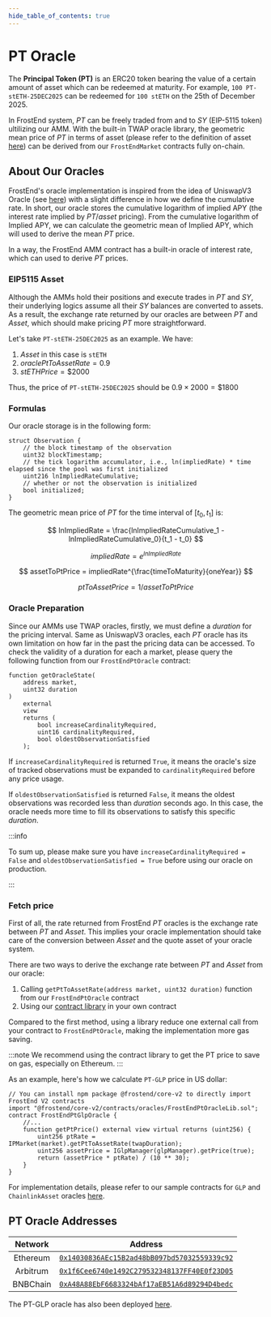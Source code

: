 ```yaml
---
hide_table_of_contents: true
---
```


# PT Oracle

The **Principal Token (PT)** is an ERC20 token bearing the value of a certain amount of asset which can be redeemed at maturity. For example, `100 PT-stETH-25DEC2025` can be redeemed for `100 stETH` on the 25th of December 2025.

In FrostEnd system, $PT$ can be freely traded from and to $SY$ (EIP-5115 token) ultilizing our AMM. With the built-in TWAP oracle library, the geometric mean price of $PT$ in terms of asset (please refer to the definition of asset [here](https://eips.ethereum.org/EIPS/eip-5115)) can be derived from our `FrostEndMarket` contracts fully on-chain.

## About Our Oracles

FrostEnd's oracle implementation is inspired from the idea of UniswapV3 Oracle (see [here](https://docs.uniswap.org/concepts/protocol/oracle)) with a slight difference in how we define the cumulative rate. In short, our oracle stores the cumulative logarithm of implied APY (the interest rate implied by $PT/asset$ pricing). From the cumulative logarithm of Implied APY, we can calculate the geometric mean of Implied APY, which will used to derive the mean $PT$ price.

In a way, the FrostEnd AMM contract has a built-in oracle of interest rate, which can used to derive $PT$ prices.

### EIP5115 Asset

Although the AMMs hold their positions and execute trades in $PT$ and $SY$, their underlying logics assume all their $SY$ balances are converted to assets. As a result, the exchange rate returned by our oracles are between $PT$ and $Asset$, which should make pricing $PT$ more straightforward.

Let's take `PT-stETH-25DEC2025` as an example. We have:
1. $Asset$ in this case is `stETH`
2. $oraclePtToAssetRate = 0.9$
3. $stETHPrice = \$2000$ 

Thus, the price of `PT-stETH-25DEC2025` should be $0.9 \times 2000 = \$1800$

### Formulas

Our oracle storage is in the following form:

```sol
struct Observation {
    // the block timestamp of the observation
    uint32 blockTimestamp;
    // the tick logarithm accumulator, i.e., ln(impliedRate) * time elapsed since the pool was first initialized
    uint216 lnImpliedRateCumulative;
    // whether or not the observation is initialized
    bool initialized;
}
```

The geometric mean price of $PT$ for the time interval of $[t_0, t_1]$ is:

$$
lnImpliedRate = \frac{lnImpliedRateCumulative_1 - lnImpliedRateCumulative_0}{t_1 - t_0}
$$

$$
impliedRate = e^{lnImpliedRate}
$$

$$
assetToPtPrice = impliedRate^{\frac{timeToMaturity}{oneYear}}
$$

$$
ptToAssetPrice = 1 / assetToPtPrice
$$

### Oracle Preparation

Since our AMMs use TWAP oracles, firstly, we must define a $duration$ for the pricing interval. Same as UniswapV3 oracles, each $PT$ oracle has its own limitation on how far in the past the pricing data can be accessed. To check the validity of a duration for each a market, please query the following function from our `FrostEndPtOracle` contract:

```sol
function getOracleState(
    address market,
    uint32 duration
)
    external
    view
    returns (
        bool increaseCardinalityRequired,
        uint16 cardinalityRequired,
        bool oldestObservationSatisfied
    );
```

If `increaseCardinalityRequired` is returned `True`, it means the oracle's size of tracked observations must be expanded to `cardinalityRequired` before any price usage.

If `oldestObservationSatisfied` is returned `False`, it means the oldest observations was recorded less than $duration$ seconds ago. In this case, the oracle needs more time to fill its observations to satisfy this specific $duration$.

:::info

To sum up, please make sure you have `increaseCardinalityRequired = False` and `oldestObservationSatisfied = True` before using our oracle on production.

:::

### Fetch price

First of all, the rate returned from FrostEnd $PT$ oracles is the exchange rate between $PT$ and $Asset$. This implies your oracle implementation should take care of the conversion between $Asset$ and the quote asset of your oracle system. 

There are two ways to derive the exchange rate between $PT$ and $Asset$ from our oracle:
1. Calling `getPtToAssetRate(address market, uint32 duration)` function from our `FrostEndPtOracle` contract
2. Using our [contract library](https://github.com/umi-ag/frostend-core-v2-public/blob/main/contracts/oracles/FrostEndPtOracleLib.sol) in your own contract

Compared to the first method, using a library reduce one external call from your contract to `FrostEndPtOracle`, making the implementation more gas saving.

:::note
We recommend using the contract library to get the PT price to save on gas, especially on Ethereum.
:::

As an example, here's how we calculate `PT-GLP` price in US dollar:

```sol
// You can install npm package @frostend/core-v2 to directly import FrostEnd V2 contracts
import "@frostend/core-v2/contracts/oracles/FrostEndPtOracleLib.sol";
contract FrostEndPtGlpOracle {
    //...
    function getPtPrice() external view virtual returns (uint256) {
        uint256 ptRate = IPMarket(market).getPtToAssetRate(twapDuration);
        uint256 assetPrice = IGlpManager(glpManager).getPrice(true);
        return (assetPrice * ptRate) / (10 ** 30);
    }
}
```

For implementation details, please refer to our sample contracts for `GLP` and `ChainlinkAsset` oracles [here](https://github.com/umi-ag/frostend-core-v2-public/tree/main/contracts/oracles/samples). 

## PT Oracle Addresses

| Network  |                                                               Address                                                                |
| :------: | :----------------------------------------------------------------------------------------------------------------------------------: |
| Ethereum | [`0x14030836AEc15B2ad48bB097bd57032559339c92`](https://etherscan.io/address/0x14030836AEc15B2ad48bB097bd57032559339c92#readContract) |
| Arbitrum | [`0x1f6Cee6740e1492C279532348137FF40E0f23D05`](https://arbiscan.io/address/0x1f6Cee6740e1492C279532348137FF40E0f23D05#readContract)  |
| BNBChain | [`0xA48A88EbF6683324bAf17aEB51A6d89294D4bedc`](https://bscscan.com/address/0xA48A88EbF6683324bAf17aEB51A6d89294D4bedc#readContract)  |

The PT-GLP oracle has also been deployed [here](https://arbiscan.io/address/0x43D03031FAb845065e9CEfE89Dd122d63F72011F#code).
